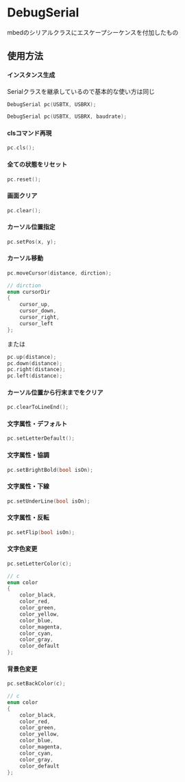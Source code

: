 # DebugSerial
mbedのシリアルクラスにエスケープシーケンスを付加したもの

## 使用方法

#### インスタンス生成
Serialクラスを継承しているので基本的な使い方は同じ
```cpp
DebugSerial pc(USBTX, USBRX);
```
```cpp
DebugSerial pc(USBTX, USBRX, baudrate);
```

#### clsコマンド再現
```cpp
pc.cls();
```

#### 全ての状態をリセット
```cpp
pc.reset();
```

#### 画面クリア
```cpp
pc.clear();
```

#### カーソル位置指定
```cpp
pc.setPos(x, y);
```

#### カーソル移動
```cpp
pc.moveCursor(distance, dirction);
```
```cpp
// dirction
enum cursorDir
{
    cursor_up,
    cursor_down,
    cursor_right,
    cursor_left
};
```

または

```cpp
pc.up(distance);
pc.down(distance);
pc.right(distance);
pc.left(distance);
```

#### カーソル位置から行末までをクリア
```cpp
pc.clearToLineEnd();
```

#### 文字属性・デフォルト
```cpp
pc.setLetterDefault();
```

#### 文字属性・協調
```cpp
pc.setBrightBold(bool isOn);
```

#### 文字属性・下線
```cpp
pc.setUnderLine(bool isOn);
```

#### 文字属性・反転
```cpp
pc.setFlip(bool isOn);
```

#### 文字色変更
```cpp
pc.setLetterColor(c);
```
```cpp
// c
enum color
{
    color_black,
    color_red,
    color_green,
    color_yellow,
    color_blue,
    color_magenta,
    color_cyan,
    color_gray,
    color_default
};
```
#### 背景色変更
```cpp
pc.setBackColor(c);
```
```cpp
// c
enum color
{
    color_black,
    color_red,
    color_green,
    color_yellow,
    color_blue,
    color_magenta,
    color_cyan,
    color_gray,
    color_default
};
```
